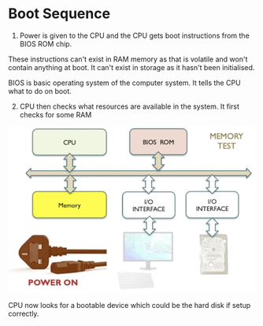 # Boot Sequence

1. Power is given to the CPU and the CPU gets boot instructions from the BIOS ROM chip.

These instructions can't exist in RAM memory as that is volatile and won't contain anything at boot. It can't exist in storage as it hasn't been initialised.

BIOS is basic operating system of the computer system. It tells the CPU what to do on boot.

2. CPU then checks what resources are available in the system. It first checks for some RAM

![CPU checking for memory in von neumann model](image.png)

CPU now looks for a bootable device which could be the hard disk if setup correctly.

